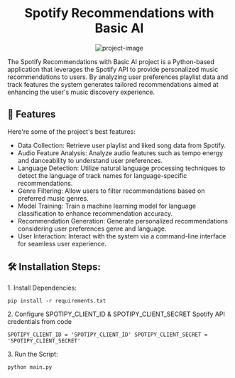 <h1 align="center" id="title">Spotify Recommendations with Basic AI</h1>

<p align="center"><img src="https://upload.wikimedia.org/wikipedia/commons/2/26/Spotify_logo_with_text.svg" alt="project-image"></p>

<p id="description">The Spotify Recommendations with Basic AI project is a Python-based application that leverages the Spotify API to provide personalized music recommendations to users. By analyzing user preferences playlist data and track features the system generates tailored recommendations aimed at enhancing the user's music discovery experience.</p>

  
  
<h2>🧐 Features</h2>

Here're some of the project's best features:

*   Data Collection: Retrieve user playlist and liked song data from Spotify.
*   Audio Feature Analysis: Analyze audio features such as tempo energy and danceability to understand user preferences.
*   Language Detection: Utilize natural language processing techniques to detect the language of track names for language-specific recommendations.
*   Genre Filtering: Allow users to filter recommendations based on preferred music genres.
*   Model Training: Train a machine learning model for language classification to enhance recommendation accuracy.
*   Recommendation Generation: Generate personalized recommendations considering user preferences genre and language.
*   User Interaction: Interact with the system via a command-line interface for seamless user experience.

<h2>🛠️ Installation Steps:</h2>

<p>1. Install Dependencies:</p>

```
pip install -r requirements.txt
```

<p>2. Configure SPOTIPY_CLIENT_ID &amp; SPOTIPY_CLIENT_SECRET Spotify API credentials from code</p>

```
SPOTIPY_CLIENT_ID = 'SPOTIPY_CLIENT_ID' SPOTIPY_CLIENT_SECRET = 'SPOTIPY_CLIENT_SECRET'
```

<p>3. Run the Script:</p>

```
python main.py
```
